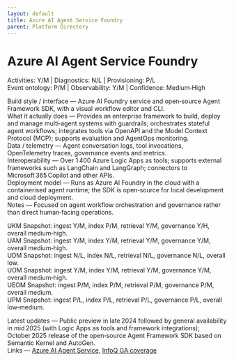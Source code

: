 ```yaml
---
layout: default
title: Azure AI Agent Service Foundry
parent: Platform Directory
---
```


# Azure AI Agent Service Foundry

Activities: Y/M | Diagnostics: N/L | Provisioning: P/L  
Event ontology: P/M | Observability: Y/M | Confidence: Medium‑High

Build style / interface — Azure AI Foundry service and open‑source Agent Framework SDK, with a visual workflow editor and CLI.  
What it actually does — Provides an enterprise framework to build, deploy and manage multi‑agent systems with guardrails; orchestrates stateful agent workflows; integrates tools via OpenAPI and the Model Context Protocol (MCP); supports evaluation and AgentOps monitoring.  
Data / telemetry — Agent conversation logs, tool invocations, OpenTelemetry traces, governance events and metrics.  
Interoperability — Over 1 400 Azure Logic Apps as tools; supports external frameworks such as LangChain and LangGraph; connectors to Microsoft 365 Copilot and other APIs.  
Deployment model — Runs as Azure AI Foundry in the cloud with a containerised agent runtime; the SDK is open‑source for local development and cloud deployment.  
Notes — Focused on agent workflow orchestration and governance rather than direct human‑facing operations.

UKM Snapshot: ingest Y/M, index P/M, retrieval Y/M, governance Y/H, overall medium‑high.  
UAM Snapshot: ingest Y/M, index Y/M, retrieval Y/M, governance Y/M, overall medium‑high.  
UDM Snapshot: ingest N/L, index N/L, retrieval N/L, governance N/L, overall low.  
UOM Snapshot: ingest Y/M, index Y/M, retrieval Y/M, governance Y/M, overall medium‑high.  
UEOM Snapshot: ingest P/M, index P/M, retrieval P/M, governance P/M, overall medium.  
UPM Snapshot: ingest P/L, index P/L, retrieval P/L, governance P/L, overall low‑medium.

Latest updates — Public preview in late 2024 followed by general availability in mid 2025 (with Logic Apps as tools and framework integrations); October 2025 release of the open‑source Agent Framework SDK based on Semantic Kernel and AutoGen.  
Links — [Azure AI Agent Service](https://azure.microsoft.com), [InfoQ GA coverage](https://www.infoq.com/news/)

